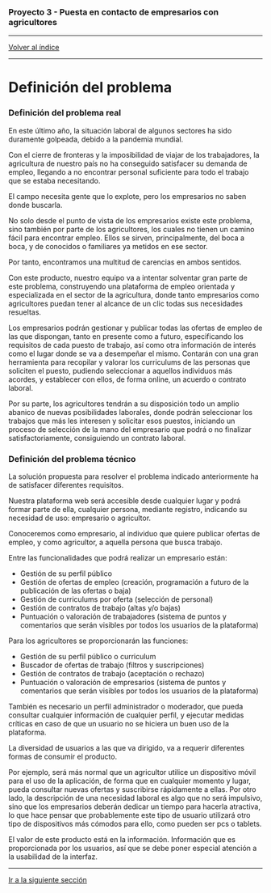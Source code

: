 ### Proyecto 3 - Puesta en contacto de empresarios con agricultores

---

[Volver al índice](../../README.md)


---

# Definición del problema

### Definición del problema real

En este último año, la situación laboral de algunos sectores ha sido duramente golpeada, debido a la pandemia mundial.

Con el cierre de fronteras y la imposibilidad de viajar de los trabajadores, la agricultura de nuestro país no ha conseguido satisfacer su demanda de empleo, llegando a no encontrar personal suficiente para todo el trabajo que se estaba necesitando.

El campo necesita gente que lo explote, pero los empresarios no saben donde buscarla.

No solo desde el punto de vista de los empresarios existe este problema, sino también por parte de los agricultores, los cuales no tienen un camino fácil para encontrar empleo. Ellos se sirven, principalmente, del boca a boca, y de conocidos o familiares ya metidos en ese sector.

Por tanto, encontramos una multitud de carencias en ambos sentidos.

Con este producto, nuestro equipo va a intentar solventar gran parte de este problema, construyendo una plataforma de empleo orientada y especializada en el sector de la agricultura, donde tanto empresarios como agricultores puedan tener al alcance de un clic todas sus necesidades resueltas.

Los empresarios podrán gestionar y publicar todas las ofertas de empleo de las que dispongan, tanto en presente como a futuro, especificando los requisitos de cada puesto de trabajo, así como otra información de interés como el lugar donde se va a desempeñar el mismo.
Contarán con una gran herramienta para recopilar y valorar los curriculums de las personas que soliciten el puesto, pudiendo seleccionar a aquellos individuos más acordes, y establecer con ellos, de forma online, un acuerdo o contrato laboral.

Por su parte, los agricultores tendrán a su disposición todo un amplio abanico de nuevas posibilidades laborales, donde podrán seleccionar los trabajos que más les interesen y solicitar esos puestos, iniciando un proceso de selección de la mano del empresario que podrá o no finalizar satisfactoriamente, consiguiendo un contrato laboral.

### Definición del problema técnico

La solución propuesta para resolver el problema indicado anteriormente ha de satisfacer diferentes requisitos.

Nuestra plataforma web será accesible desde cualquier lugar y podrá formar parte de ella, cualquier persona, mediante registro, indicando su necesidad de uso: empresario o agricultor.

Conoceremos como empresario, al individuo que quiere publicar ofertas de empleo, y como agricultor, a aquella persona que busca trabajo.

Entre las funcionalidades que podrá realizar un empresario están:
* Gestión de su perfil público
* Gestión de ofertas de empleo (creación, programación a futuro de la publicación de las ofertas o baja)
* Gestión de curriculums por oferta (selección de personal)
* Gestión de contratos de trabajo (altas y/o bajas)
* Puntuación o valoración de trabajadores (sistema de puntos y comentarios que serán visibles por todos los usuarios de la plataforma)

Para los agricultores se proporcionarán las funciones:
* Gestión de su perfil público o curriculum
* Buscador de ofertas de trabajo (filtros y suscripciones)
* Gestión de contratos de trabajo (aceptación o rechazo)
* Puntuación o valoración de empresarios (sistema de puntos y comentarios que serán visibles por todos los usuarios de la plataforma)

También es necesario un perfil administrador o moderador, que pueda consultar cualquier información de cualquier perfil, y ejecutar medidas críticas en caso de que un usuario no se hiciera un buen uso de la plataforma.

La diversidad de usuarios a las que va dirigido, va a requerir diferentes formas de consumir el producto.

Por ejemplo, será más normal que un agricultor utilice un dispositivo móvil para el uso de la aplicación, de forma que en cualquier momento y lugar, pueda consultar nuevas ofertas y suscribirse rápidamente a ellas.
Por otro lado, la descripción de una necesidad laboral es algo que no será impulsivo, sino que los empresarios deberán dedicar un tiempo para hacerla atractiva, lo que hace pensar que probablemente este tipo de usuario utilizará otro tipo de dispositivos más cómodos para ello, como pueden ser pcs o tablets.

El valor de este producto está en la información.
Información que es proporcionada por los usuarios, así que se debe poner especial atención a la usabilidad de la interfaz.

---

[Ir a la siguiente sección](./03-)